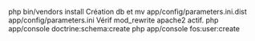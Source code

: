 php bin/vendors install
Création db et mv app/config/parameters.ini.dist app/config/parameters.ini
Vérif mod_rewrite apache2 actif.
php app/console doctrine:schema:create
php app/console fos:user:create